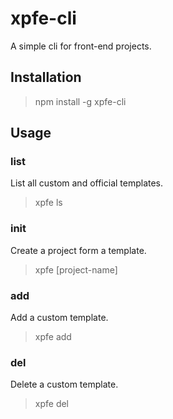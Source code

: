 # xpfe-cli
A simple cli for front-end projects.

## Installation

> npm install -g xpfe-cli

## Usage

### list

List all custom and official templates.

> xpfe ls

### init

Create a project form a template.

> xpfe <template-name> [project-name]

### add

Add a custom template.

> xpfe add

### del

Delete a custom template.

> xpfe del <template-name>
